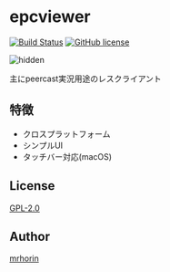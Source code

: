 # epcviewer
[![Build Status](https://travis-ci.org/mrhorin/2ch-parser.svg?branch=master)](https://travis-ci.org/mrhorin/epcviewer)
[![GitHub license](https://img.shields.io/badge/license-GPLv2-blue.svg)](https://raw.githubusercontent.com/mrhorin/epcviewer/master/LICENSE)

![hidden](https://cloud.githubusercontent.com/assets/6502717/26480716/ce1345d8-4216-11e7-9556-f9fffb874bb6.png)

主にpeercast実況用途のレスクライアント

## 特徴
- クロスプラットフォーム
- シンプルUI
- タッチバー対応(macOS)

## License
[GPL-2.0](https://opensource.org/licenses/GPL-2.0)

## Author
[mrhorin](https://github.com/mrhorin)